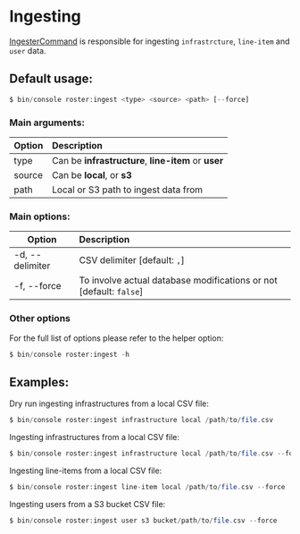 # Ingesting

[IngesterCommand](../../src/Command/Ingester/IngesterCommand.php) is responsible for ingesting `infrastrcture`, `line-item` and `user` data.

## Default usage:
```php
$ bin/console roster:ingest <type> <source> <path> [--force]
```

### Main arguments:

| Option | Description |
| ------------- |:-------------|
| type | Can be **infrastructure**, **line-item** or **user** |
| source | Can be **local**, or **s3** |
| path      |  Local or S3 path to ingest data from |

### Main options:

| Option | Description |
| ------------- |:-------------|
| -d, --delimiter | CSV delimiter [default: `,`] |
| -f, --force      |  To involve actual database modifications or not [default: `false`] |

### Other options
For the full list of options please refer to the helper option:
```php
$ bin/console roster:ingest -h
```

## Examples:

Dry run ingesting infrastructures from a local CSV file:
```php
$ bin/console roster:ingest infrastructure local /path/to/file.csv
```

Ingesting infrastructures from a local CSV file:
```php
$ bin/console roster:ingest infrastructure local /path/to/file.csv --force
```

Ingesting line-items from a local CSV file:
```php
$ bin/console roster:ingest line-item local /path/to/file.csv --force
```

Ingesting users from a S3 bucket CSV file:
```php
$ bin/console roster:ingest user s3 bucket/path/to/file.csv --force
```